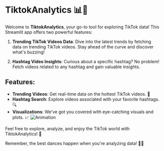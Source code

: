# TiktokAnalytics 📊🎥

Welcome to **TiktokAnalytics**, your go-to tool for exploring TikTok data! This Streamlit app offers two powerful features:

1. **Trending TikTok Videos Data**: Dive into the latest trends by fetching data on trending TikTok videos. Stay ahead of the curve and discover what's buzzing!

2. **Hashtag Video Insights**: Curious about a specific hashtag? No problem! Fetch videos related to any hashtag and gain valuable insights.

## Features:

- **Trending Videos**: Get real-time data on the hottest TikTok videos. 🚀
- **Hashtag Search**: Explore videos associated with your favorite hashtags. 🔍
- **Visualizations**: We've got you covered with eye-catching visuals and plots. 📈
![Animation](https://github.com/omar-alkc/TiktokAnalytics/assets/116530009/a7788abe-1a19-4993-b8b3-5eefc3511f75)


Feel free to explore, analyze, and enjoy the TikTok world with TiktokAnalytics! 🎉

Remember, the best dances happen when you're analyzing data! 💃🕺
